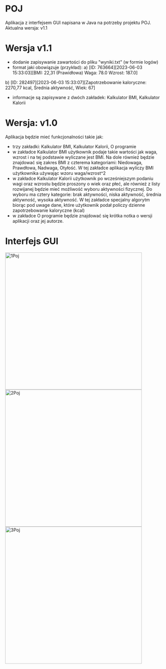 # POJ

Aplikacja z interfejsem GUI napisana w Java na potrzeby projektu POJ.
Aktualna wersja: v1.1

# Wersja v1.1
- dodanie zapisywanie zawartości do pliku "wyniki.txt" (w formie logów)
- format jaki obowiązuje (przykład):
a) [ID: 763664][2023-06-03 15:33:03][BMI: 22,31 (Prawidłowa) Waga: 78.0 Wzrost: 187.0]

b) [ID: 282497][2023-06-03 15:33:07][Zapotrzebowanie kaloryczne: 2270,77 kcal, Średnia aktywność, Wiek: 67]
- informacje są zapisywane z dwóch zakładek: Kalkulator BMI, Kalkulator Kalorii

# Wersja: v1.0
Aplikacja będzie mieć funkcjonalności takie jak:
- trzy zakładki: Kalkulator BMI, Kalkulator Kalorii, O programie
- w zakładce Kalkulator BMI użytkownik podaje takie wartości jak waga, wzrost i na tej podstawie wyliczane jest BMI. Na dole również będzie znajdować się zakres BMI z czterema kategoriami: Niedowaga, Prawdłowa, Nadwaga, Otyłość. W tej zakładce aplikacja wyliczy BMI użytkownika używając wzoru waga/wzrost^2
- w zakładce Kalkulator Kalorii użytkownik po wcześniejszym podaniu wagi oraz wzrostu będzie proszony o wiek oraz płeć, ale również z listy rozwijanej będzie mieć możliwość wyboru aktywności fizycznej. Do wyboru ma cztery kategorie: brak aktywności, niska aktywność, średnia aktywność, wysoka aktywność. W tej zakładce specjalny algorytm biorąc pod uwage dane, które użytkownik podał policzy dzienne zapotrzebowanie kaloryczne (kcal)
- w zakładce O programie będzie znajdować się krótka notka o wersji aplikacji oraz jej autorze.

# Interfejs GUI

<img width="438" alt="1Poj" src="https://github.com/pawlak20k/POJ/assets/115339814/d57b6092-ca12-42e0-83af-3f05eaabdc14">

<img width="438" alt="2Poj" src="https://github.com/pawlak20k/POJ/assets/115339814/a00aedea-6659-4a39-ad7c-9167e0e45deb">

<img width="438" alt="3Poj" src="https://github.com/pawlak20k/POJ/assets/115339814/4dc77ec8-79e6-4bd4-a2d6-888d7a90658b">
